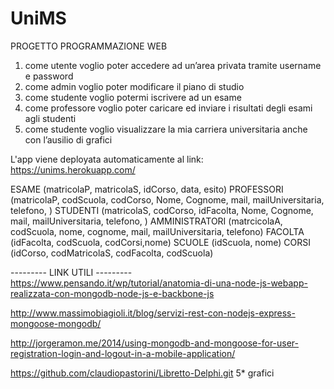 # UniMS
PROGETTO PROGRAMMAZIONE WEB
1.	come utente voglio poter accedere ad un’area privata tramite username e password
2.	come admin voglio poter modificare il piano di studio
3.	come studente voglio potermi iscrivere ad un esame
4.	come professore voglio poter caricare ed inviare i risultati degli esami agli studenti
5.	come studente voglio visualizzare la mia carriera universitaria anche con l’ausilio di grafici


L'app viene deployata automaticamente al link:  https://unims.herokuapp.com/


ESAME			(matricolaP, matricolaS, idCorso, data, esito)
PROFESSORI		(matricolaP, codScuola, codCorso, Nome, Cognome, mail, mailUniversitaria, telefono, )
STUDENTI		(matricolaS, codCorso, idFacolta, Nome, Cognome, mail, mailUniversitaria, telefono, )
AMMINISTRATORI	(matrcicolaA, codScuola, nome, cognome, mail, mailUniversitaria, telefono)
FACOLTA		    (idFacolta, codScuola, codCorsi,nome)
SCUOLE			(idScuola, nome)
CORSI			(idCorso, codMatricolaS, codFacolta, codScuola)


--------- LINK UTILI ---------
https://www.pensando.it/wp/tutorial/anatomia-di-una-node-js-webapp-realizzata-con-mongodb-node-js-e-backbone-js

http://www.massimobiagioli.it/blog/servizi-rest-con-nodejs-express-mongoose-mongodb/

http://jorgeramon.me/2014/using-mongodb-and-mongoose-for-user-registration-login-and-logout-in-a-mobile-application/

https://github.com/claudiopastorini/Libretto-Delphi.git       5* grafici